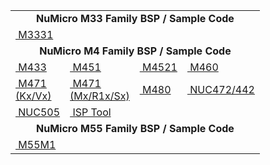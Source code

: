 <table width="100%">
  <tr>
      <td align="center" colspan="4"><b> NuMicro M33 Family BSP / Sample Code</b></td>
  </tr>
  <tr>
    <td style="width:25px"><a href="https://github.com/OpenNuvoton/m3331bsp" style="display:block;">&nbsp;M3331</a></td>
    <td style="width:25px">&nbsp;</td>
    <td style="width:25px">&nbsp;</td>
    <td style="width:25px">&nbsp;</td>
  </tr>
  <tr>
      <td align="center" colspan="4"><b> NuMicro M4 Family BSP / Sample Code</b></td>
  </tr>
  <tr>
    <td style="width:25px"><a href="https://github.com/OpenNuvoton/M433BSP" style="display:block;">&nbsp;M433</a></td>
    <td style="width:25px"><a href="https://github.com/OpenNuvoton/M451BSP" style="display:block;">&nbsp;M451</a></td>
    <td style="width:25px"><a href="https://github.com/OpenNuvoton/M4521BSP" style="display:block;">&nbsp;M4521</a></td>
    <td style="width:25px"><a href="https://github.com/OpenNuvoton/m460bsp" style="display:block;">&nbsp;M460</a></td>
  </tr>
  <tr>
    <td style="width:25px"><a href="https://github.com/OpenNuvoton/M471BSP" style="display:block;">&nbsp;M471 (Kx/Vx)</a></td>
    <td style="width:25px"><a href="https://github.com/OpenNuvoton/M471M_R1_S" style="display:block;">&nbsp;M471 (Mx/R1x/Sx)</a></td>
    <td style="width:25px"><a href="https://github.com/OpenNuvoton/M480BSP" style="display:block;">&nbsp;M480</a></td>
    <td style="width:25px"><a href="https://github.com/OpenNuvoton/NUC472_442BSP" style="display:block;">&nbsp;NUC472/442</a></td>
  </tr>
  <tr>
    <td style="width:25px"><a href="https://github.com/OpenNuvoton/NUC505BSP" style="display:block;">&nbsp;NUC505</a></td>
    <td style="width:25px"><a href="https://github.com/OpenNuvoton/ISPTool" style="display:block;">&nbsp;ISP Tool</a></td>
    <td style="width:25px">&nbsp;</td>
    <td style="width:25px">&nbsp;</td>
  </tr>
  <tr>
      <td align="center" colspan="4"><b> NuMicro M55 Family BSP / Sample Code</b></td>
  </tr>
  <tr>
    <td style="width:25px"><a href="https://github.com/OpenNuvoton/M55M1BSP" style="display:block;">&nbsp;M55M1</a></td>
    <td style="width:25px">&nbsp;</td>
    <td style="width:25px">&nbsp;</td>
    <td style="width:25px">&nbsp;</td>
  </tr>
  
</table>
